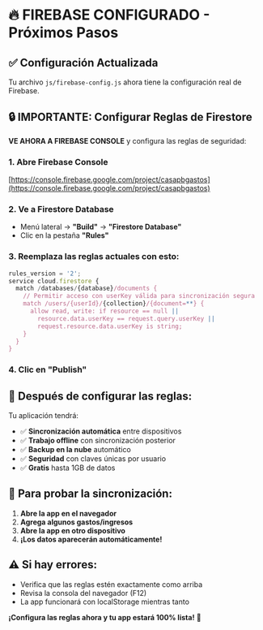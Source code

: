 # 🔥 FIREBASE CONFIGURADO - Próximos Pasos

## ✅ **Configuración Actualizada**
Tu archivo `js/firebase-config.js` ahora tiene la configuración real de Firebase.

## 🔒 **IMPORTANTE: Configurar Reglas de Firestore**

**VE AHORA A FIREBASE CONSOLE** y configura las reglas de seguridad:

### 1. Abre Firebase Console
[https://console.firebase.google.com/project/casapbgastos](https://console.firebase.google.com/project/casapbgastos)

### 2. Ve a Firestore Database
- Menú lateral → **"Build"** → **"Firestore Database"**
- Clic en la pestaña **"Rules"**

### 3. Reemplaza las reglas actuales con esto:

```javascript
rules_version = '2';
service cloud.firestore {
  match /databases/{database}/documents {
    // Permitir acceso con userKey válida para sincronización segura
    match /users/{userId}/{collection}/{document=**} {
      allow read, write: if resource == null || 
        resource.data.userKey == request.query.userKey ||
        request.resource.data.userKey is string;
    }
  }
}
```

### 4. Clic en **"Publish"**

## 🎯 **Después de configurar las reglas:**

Tu aplicación tendrá:
- ✅ **Sincronización automática** entre dispositivos
- ✅ **Trabajo offline** con sincronización posterior  
- ✅ **Backup en la nube** automático
- ✅ **Seguridad** con claves únicas por usuario
- ✅ **Gratis** hasta 1GB de datos

## 🚀 **Para probar la sincronización:**

1. **Abre la app en el navegador**
2. **Agrega algunos gastos/ingresos**
3. **Abre la app en otro dispositivo** 
4. **¡Los datos aparecerán automáticamente!**

## ⚠️ **Si hay errores:**
- Verifica que las reglas estén exactamente como arriba
- Revisa la consola del navegador (F12)
- La app funcionará con localStorage mientras tanto

**¡Configura las reglas ahora y tu app estará 100% lista!** 🎉
